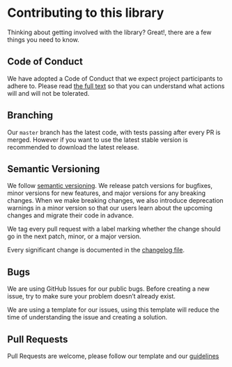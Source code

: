 # Contributing to this library

Thinking about getting involved with the library? Great!, there are a few things you need to know.

## Code of Conduct

We have adopted a Code of Conduct that we expect project participants to adhere to. Please read [the full text](CODE_OF_CONDUCT.md) so that you can understand what actions will and will not be tolerated.

## Branching

Our `master` branch has the latest code, with tests passing after every PR is merged. However if you want to use the latest stable version is recommended to download the latest release.

## Semantic Versioning

We follow [semantic versioning](http://semver.org/). We release patch versions for bugfixes, minor versions for new features, and major versions for any breaking changes. When we make breaking changes, we also introduce deprecation warnings in a minor version so that our users learn about the upcoming changes and migrate their code in advance.

We tag every pull request with a label marking whether the change should go in the next patch, minor, or a major version.

Every significant change is documented in the [changelog file](CHANGELOG.md).

## Bugs

We are using GitHub Issues for our public bugs. Before creating a new issue, try to make sure your problem doesn’t already exist.

We are using a template for our issues, using this template will reduce the time of understanding the issue and creating a solution.

## Pull Requests

Pull Requests are welcome, please follow our template and our [guidelines](CODE_REVIEW.md)
